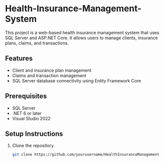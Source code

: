 # Health-Insurance-Management-System

This project is a web-based health insurance management system that uses SQL Server and ASP.NET Core. It allows users to manage clients, insurance plans, claims, and transactions.

## Features
- Client and insurance plan management
- Claims and transaction management
- SQL Server database connectivity using Entity Framework Core

## Prerequisites
- SQL Server
- .NET 6 or later
- Visual Studio 2022

## Setup Instructions

1. Clone the repository.
   ```bash
   git clone https://github.com/yourusername/HealthInsuranceManagementSystem.git
